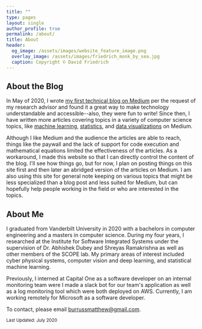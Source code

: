 ```yaml
---
title: ""
type: pages
layout: single
author_profile: true
permalink: /about/
title: About
header:
  og_image: /assets/images/website_feature_image.png
  overlay_image: /assets/images/friedrich_monk_by_sea.jpg
  caption: Copyright © David Friedrich
---
```

## About the Blog
In May of 2020, I wrote [my first technical blog on Medium](https://medium.com/analytics-vidhya/deepnncar-a-testbed-for-autonomous-algorithms-b0db1ec4770c) per the request of my research advisor and found it a great way to make technology understandable and accessible--also, they were fun to write! Since then, I have written more articles covering topics in a variety of computer science topics, like [machine learning](https://towardsdatascience.com/detecting-weird-data-conformal-anomaly-detection-20afb36c7bcd), [statistics](https://towardsdatascience.com/solving-a-chicken-and-egg-problem-expectation-maximization-em-c717547c3be2), and [data visualizations](https://towardsdatascience.com/a-new-tech-stack-for-your-next-machine-learning-data-visualization-project-ea64e3de3241) on Medium.

Although I like Medium and the audience the articles are able to reach, things like the paywall and the lack of support for code execution and mathematical equations limited the effectiveness of the articles. As a workaround, I made this website so that I can directly control the content of the blog. I'll see how things go, but for now, I plan on posting things on this site first and then later an abridged version of the articles on Medium. I am also using this site for general note keeping on various topics that might be less specialized than a blog post and less suited for Medium, but can hopefully help people working in the field or who are interested in the topics.

## About Me
I graduated from Vanderbilt University in 2020 with a bachelors in computer engineering and a masters in computer science. During my four years, I researched at the Institute for Software Integrated Systems under the supervision of Dr. Abhishek Dubey and Shreyas Ramakrishna as well as other members of the SCOPE lab. My primary areas of interest included cyber physical systems, computer vision and deep learning, and statistical machine learning.

Previously, I interned at Capital One as a software developer on an internal monitoring team were I made a slack bot for our team's application as well as a log monitoring tool which were both deployed on AWS. Currently, I am working remotely for Microsoft as a software developer.

To contact, please email [burrussmatthew@gmail.com](mailto:burrussmatthew@gmail.com).

<sup>Last Updated: July 2020</sup>
